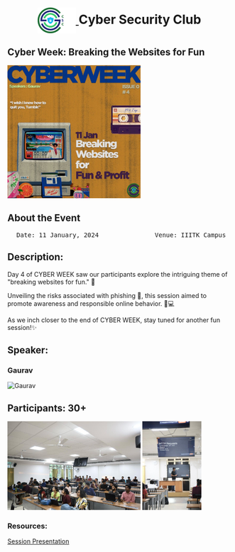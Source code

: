 <h1 align="center">
    <a href="https://github.com/CSYClubIIITK/ClubVault">
        <img src="https://raw.githubusercontent.com/CSYClubIIITK/ClubVault/main/Logo.png" valign="middle" height="58" alt="CSY logo" />
    </a>
    <span valign="middle">
        Cyber Security Club
    </span>
</h1>

<h2>Cyber Week: Breaking the Websites for Fun</h2>
<section>
    <div class="container container1">
        <div class="content">
            <img class="banner" src="breaking_websites.jpeg" alt="Breaking the Websites for Fun" style="height:300px;">
            <br>
            <h2>About the Event</h2>
            <p><pre><center> Date: 11 January, 2024               Venue: IIITK Campus</center></pre></p>
            <h2>Description:</h2>
            <p>Day 4 of CYBER WEEK saw our participants explore the intriguing theme of "breaking websites for fun." 🔐

Unveiling the risks associated with phishing 🎣, this session aimed to promote awareness and responsible online behavior. 👤💻

As we inch closer to the end of CYBER WEEK, stay tuned for another fun session!✨
</p>

 <h2>Speaker:</h2>
 <h3>Gaurav</h3>
    <img src="../../Cyber Security Club Introductory Session/gaurav.JPG" float="left" height="150" alt="Gaurav" />

<h2>Participants: 30+</h2>
    <img src="pic1.jpeg" float="left" height="200" alt="p1" />
    <img src="pic2.jpeg" float="left" height="200" alt="p2" />
            

### Resources:

[Session Presentation]()